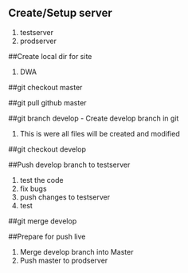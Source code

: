 ## Create/Setup server
1. testserver
2. prodserver

##Create local dir for site
1. DWA

 ##git checkout master 

 ##git pull github master

##git branch develop - Create develop branch in git

1. This is were all files will be created and modified

##git checkout develop

##Push develop branch to testserver
1. test the code
2. fix bugs
3. push changes to testserver 
4. test

##git merge develop

##Prepare for push live
1. Merge develop branch into Master
2. Push master to prodserver

 
